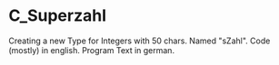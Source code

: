 # C_Superzahl
Creating a new Type for Integers with 50 chars.
Named "sZahl".
Code (mostly) in english. Program Text in german.
